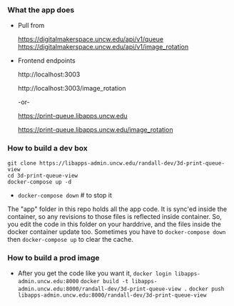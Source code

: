 ### What the app does

  - Pull from 

    https://digitalmakerspace.uncw.edu/api/v1/queue 
    https://digitalmakerspace.uncw.edu/api/v1/image_rotation

  - Frontend endpoints

    http://localhost:3003

    http://localhost:3003/image_rotation

    -or-

    https://print-queue.libapps.uncw.edu
    
    https://print-queue.libapps.uncw.edu/image_rotation

### How to build a dev box

  ```
  git clone https://libapps-admin.uncw.edu/randall-dev/3d-print-queue-view
  cd 3d-print-queue-view
  docker-compose up -d
  ```

  - `docker-compose down`  # to stop it

   The "app" folder in this repo holds all the app code.  It is sync'ed inside the container, so any revisions to those files is reflected inside container.  So, you edit the code in this folder on your harddrive, and the files inside the docker container update too.  Sometimes you have to `docker-compose down` then `docker-compose up` to clear the cache.

### How to build a prod image

  - After you get the code like you want it,
  `docker login libapps-admin.uncw.edu:8000`
  `docker build -t libapps-admin.uncw.edu:8000/randall-dev/3d-print-queue-view .`
  `docker push libapps-admin.uncw.edu:8000/randall-dev/3d-print-queue-view`



